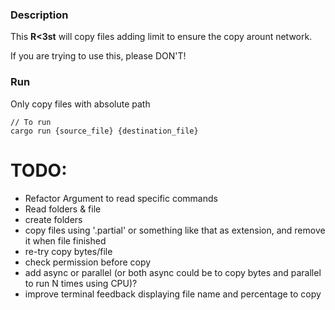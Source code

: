 ### Description

This **R<3st** will copy files adding limit to ensure the copy arount network.

If you are trying to use this, please DON'T!

### Run
Only copy files with absolute path
```
// To run 
cargo run {source_file} {destination_file}
```

# TODO:
- Refactor Argument to read specific commands
- Read folders & file
- create folders
- copy files using '.partial' or something like that as extension, and remove it when file finished
- re-try copy bytes/file
- check permission before copy
- add async or parallel (or both async could be to copy bytes and parallel to run N times using CPU)?
- improve terminal feedback displaying file name and percentage to copy
